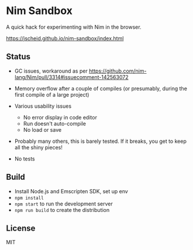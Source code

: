 # Nim Sandbox

A quick hack for experimenting with Nim in the browser.

https://jscheid.github.io/nim-sandbox/index.html

## Status

* GC issues, workaround as per https://github.com/nim-lang/Nim/pull/3314#issuecomment-142563072

* Memory overflow after a couple of compiles (or presumably, during the first compile of a large project)

* Various usability issues
  * No error display in code editor
  * Run doesn't auto-compile
  * No load or save

* Probably many others, this is barely tested. If it breaks, you get to keep all the shiny pieces!

* No tests

## Build

* Install Node.js and Emscripten SDK, set up env
* `npm install`
* `npm start` to run the development server
* `npm run build` to create the distribution

## License

MIT
